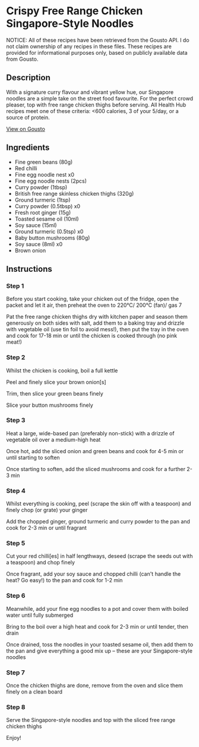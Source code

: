 # Crispy Free Range Chicken Singapore-Style Noodles

NOTICE: All of these recipes have been retrieved from the Gousto API. I do not claim ownership of any recipes in these files. These recipes are provided for informational purposes only, based on publicly available data from Gousto.

## Description

With a signature curry flavour and vibrant yellow hue, our Singapore noodles are a simple take on the street food favourite. For the perfect crowd pleaser, top with free range chicken thighs before serving. All Health Hub recipes meet one of these criteria: <600 calories, 3 of your 5/day, or a source of protein.

[View on Gousto](https://www.gousto.co.uk/recipes/cookbook/crispy-free-range-chicken-singapore-style-noodles)

## Ingredients

- Fine green beans (80g)
- Red chilli
- Fine egg noodle nest x0
- Fine egg noodle nests (2pcs)
- Curry powder (1tbsp)
- British free range skinless chicken thighs (320g)
- Ground turmeric (1tsp)
- Curry powder (0.5tbsp) x0
- Fresh root ginger (15g)
- Toasted sesame oil (10ml)
- Soy sauce (15ml)
- Ground turmeric (0.5tsp) x0
- Baby button mushrooms (80g)
- Soy sauce (8ml) x0
- Brown onion

## Instructions


### Step 1

Before you start cooking, take your chicken out of the fridge, open the packet and let it air, then preheat the oven to 220°C/ 200°C (fan)/ gas 7

Pat the free range chicken thighs dry with kitchen paper and season them generously on both sides with salt, add them to a baking tray and drizzle with vegetable oil (use tin foil to avoid mess!), then put the tray in the oven and cook for 17-18 min or until the chicken is cooked through (no pink meat!)


### Step 2

Whilst the chicken is cooking, boil a full kettle

Peel and finely slice your brown onion[s]

Trim, then slice your green beans finely

Slice your button mushrooms finely


### Step 3

Heat a large, wide-based pan (preferably non-stick) with a drizzle of vegetable oil over a medium-high heat

Once hot, add the sliced onion and green beans and cook for 4-5 min or until starting to soften

Once starting to soften, add the sliced mushrooms and cook for a further 2-3 min


### Step 4

Whilst everything is cooking, peel (scrape the skin off with a teaspoon) and finely chop (or grate) your ginger

Add the chopped ginger, ground turmeric and curry powder to the pan and cook for 2-3 min or until fragrant


### Step 5

Cut your red chilli[es] in half lengthways, deseed (scrape the seeds out with a teaspoon) and chop finely

Once fragrant, add your soy sauce and chopped chilli (can't handle the heat? Go easy!) to the pan and cook for 1-2 min


### Step 6

Meanwhile, add your fine egg noodles to a pot and cover them with boiled water until fully submerged

Bring to the boil over a high heat and cook for 2-3 min or until tender, then drain

Once drained, toss the noodles in your toasted sesame oil, then add them to the pan and give everything a good mix up – these are your Singapore-style noodles

### Step 7

Once the chicken thighs are done, remove from the oven and slice them finely on a clean board

### Step 8

Serve the Singapore-style noodles and top with the sliced free range chicken thighs

Enjoy!

